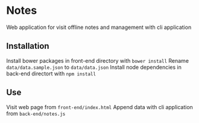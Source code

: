 # Notes
Web application for visit offline notes and management with cli application

## Installation
Install bower packages in front-end directory with `bower install`
Rename `data/data.sample.json` to `data/data.json`
Install node dependencies in back-end directort with `npm install`
 
## Use
Visit web page from `front-end/index.html`
Append data with cli application from `back-end/notes.js`